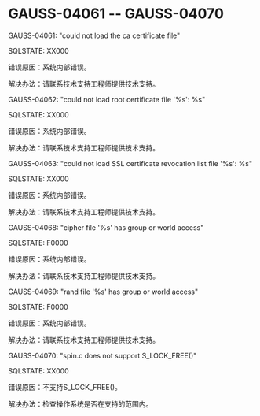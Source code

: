# GAUSS-04061 -- GAUSS-04070

GAUSS-04061: "could not load the ca certificate file"

SQLSTATE: XX000

错误原因：系统内部错误。

解决办法：请联系技术支持工程师提供技术支持。

GAUSS-04062: "could not load root certificate file '%s': %s"

SQLSTATE: XX000

错误原因：系统内部错误。

解决办法：请联系技术支持工程师提供技术支持。

GAUSS-04063: "could not load SSL certificate revocation list file '%s': %s"

SQLSTATE: XX000

错误原因：系统内部错误。

解决办法：请联系技术支持工程师提供技术支持。

GAUSS-04068: "cipher file '%s' has group or world access"

SQLSTATE: F0000

错误原因：系统内部错误。

解决办法：请联系技术支持工程师提供技术支持。

GAUSS-04069: "rand file '%s' has group or world access"

SQLSTATE: F0000

错误原因：系统内部错误。

解决办法：请联系技术支持工程师提供技术支持。

GAUSS-04070: "spin.c does not support S\_LOCK\_FREE\(\)"

SQLSTATE: XX000

错误原因：不支持S\_LOCK\_FREE\(\)。

解决办法：检查操作系统是否在支持的范围内。

